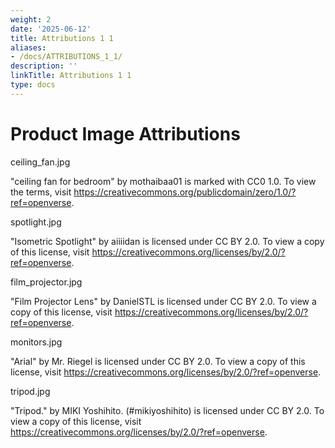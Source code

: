 ```yaml
---
weight: 2
date: '2025-06-12'
title: Attributions 1 1
aliases:
- /docs/ATTRIBUTIONS_1_1/
description: ''
linkTitle: Attributions 1 1
type: docs
---
```


# Product Image Attributions

ceiling_fan.jpg

  "ceiling fan for bedroom" by mothaibaa01 is marked with CC0 1.0. To view the terms, visit https://creativecommons.org/publicdomain/zero/1.0/?ref=openverse.

spotlight.jpg

  "Isometric Spotlight" by aiiiidan is licensed under CC BY 2.0. To view a copy of this license, visit https://creativecommons.org/licenses/by/2.0/?ref=openverse.

film_projector.jpg

  "Film Projector Lens" by DanielSTL is licensed under CC BY 2.0. To view a copy of this license, visit https://creativecommons.org/licenses/by/2.0/?ref=openverse.

monitors.jpg

  "Arial" by Mr. Riegel is licensed under CC BY 2.0. To view a copy of this license, visit https://creativecommons.org/licenses/by/2.0/?ref=openverse.

tripod.jpg

  "Tripod." by MIKI Yoshihito. (#mikiyoshihito) is licensed under CC BY 2.0. To view a copy of this license, visit https://creativecommons.org/licenses/by/2.0/?ref=openverse.
